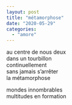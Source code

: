 ```yaml
---
layout: post
title: "métamorphose"
date: "2020-05-29"
categories:
  - "amore"
---
```


au centre de nous deux  
dans un tourbillon  
continuellement  
sans jamais s’arrêter  
la métamorphose  

mondes innombrables  
multitudes en formation  
